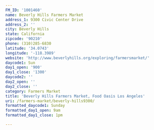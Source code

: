 ```yaml
---
FM_ID: '1001460'
name: Beverly Hills Farmers Market
address_1: 9300 Civic Center Drive
address_2: ''
city: Beverly Hills
state: California
zipcode: '90210'
phone: (310)285-6830
latitude: '34.0743'
longitude: '-118.3989'
website: 'http://www.beverlyhills.org/exploring/farmersmarket/'
daycode1: Sun
day1_open: '900'
day1_close: '1300'
daycode2: ''
day2_open: ''
day2_close: ''
category: Farmers Market
title: 'Beverly Hills Farmers Market, Food Oasis Los Angeles'
uri: /farmers-market/beverly-hills9300/
formatted_daycode1: Sunday
formatted_day1_open: 9am
formatted_day1_close: 1pm

---
```

